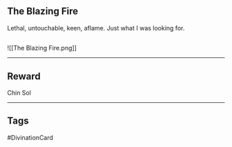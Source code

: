 ## The Blazing Fire
Lethal, untouchable, keen, aflame. Just what I was looking for.
## 
![[The Blazing Fire.png]]

---
## Reward
Chin Sol

---
## Tags
#DivinationCard